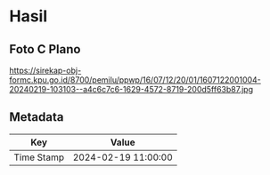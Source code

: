 # Hasil

## Foto C Plano

https://sirekap-obj-formc.kpu.go.id/8700/pemilu/ppwp/16/07/12/20/01/1607122001004-20240219-103103--a4c6c7c6-1629-4572-8719-200d5ff63b87.jpg


## Metadata

| Key        | Value               |
| ---------- | ------------------- |
| Time Stamp | 2024-02-19 11:00:00 |



